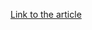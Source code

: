 [Link to the article](https://mcafee.com/blogs/enterprise/mcafee-enterprise-atr/how-groove-gang-is-shaking-up-the-ransomware-as-a-servicemarket-to-empower-affiliates/)
